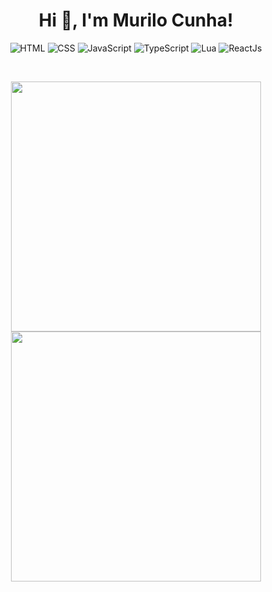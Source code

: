 <h1 align="center">Hi 👋, I'm Murilo Cunha!</h1>

<div align="center">
  
![HTML](https://img.shields.io/badge/HTML-Expert-orange)
![CSS](https://img.shields.io/badge/CSS-Expert-blue)
![JavaScript](https://img.shields.io/badge/JavaScript-Expert-yellow)
![TypeScript](https://img.shields.io/badge/TypeScript-Expert-red)
![Lua](https://img.shields.io/badge/Lua-Expert-informational)
![ReactJs](https://img.shields.io/badge/ReactJs-Expert-blueviolet)
  
</div>
<br>

<p align = "center">
  <img src = "https://github-readme-stats.vercel.app/api?username=Muurilo&show_icons=true&theme=tokyonight&hide_border=true" width = 400>
  <img src = "https://github-readme-streak-stats.herokuapp.com?user=Muurilo&theme=tokyonight&hide_border=true" width = 400>
</p>
